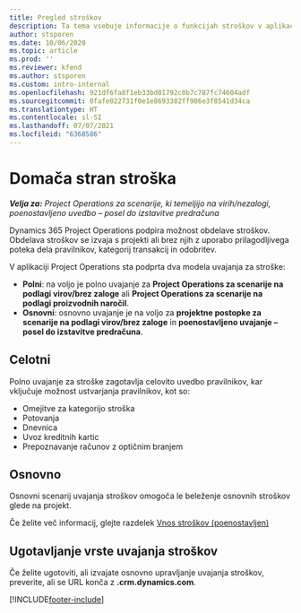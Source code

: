 ```yaml
---
title: Pregled stroškov
description: Ta tema vsebuje informacije o funkcijah stroškov v aplikaciji Project Operations.
author: stsporen
ms.date: 10/06/2020
ms.topic: article
ms.prod: ''
ms.reviewer: kfend
ms.author: stsporen
ms.custom: intro-internal
ms.openlocfilehash: 921df6fa8f1eb33bd01792c0b7c787fc74604adf
ms.sourcegitcommit: 0fafe022731f0e1e8693382ff906e3f8541d34ca
ms.translationtype: HT
ms.contentlocale: sl-SI
ms.lasthandoff: 07/07/2021
ms.locfileid: "6368586"
---
```

# <a name="expense-home-page"></a>Domača stran stroška

_**Velja za:** Project Operations za scenarije, ki temeljijo na virih/nezalogi, poenostavljeno uvedbo – posel do izstavitve predračuna_


Dynamics 365 Project Operations podpira možnost obdelave stroškov. Obdelava stroškov se izvaja s projekti ali brez njih z uporabo prilagodljivega poteka dela pravilnikov, kategorij transakcij in odobritev.

V aplikaciji Project Operations sta podprta dva modela uvajanja za stroške: 

- **Polni**: na voljo je polno uvajanje za **Project Operations za scenarije na podlagi virov/brez zaloge** ali **Project Operations za scenarije na podlagi proizvodnih naročil**.
- **Osnovni**: osnovno uvajanje je na voljo za **projektne postopke za scenarije na podlagi virov/brez zaloge** in **poenostavljeno uvajanje – posel do izstavitve predračuna**.

## <a name="full"></a>Celotni 
Polno uvajanje za stroške zagotavlja celovito uvedbo pravilnikov, kar vključuje možnost ustvarjanja pravilnikov, kot so:

  - Omejitve za kategorijo stroška
  - Potovanja
  - Dnevnica
  - Uvoz kreditnih kartic
  - Prepoznavanje računov z optičnim branjem

## <a name="basic"></a>Osnovno 
Osnovni scenarij uvajanja stroškov omogoča le beleženje osnovnih stroškov glede na projekt. 

Če želite več informacij, glejte razdelek [Vnos stroškov (poenostavljen)](basic-expense.md)

## <a name="determine-your-expense-deployment"></a>Ugotavljanje vrste uvajanja stroškov
Če želite ugotoviti, ali izvajate osnovno upravljanje uvajanja stroškov, preverite, ali se URL konča z **.crm.dynamics.com**. 


[!INCLUDE[footer-include](../includes/footer-banner.md)]